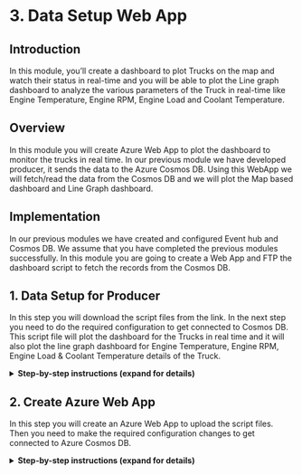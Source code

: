 
# 3. Data Setup Web App

## Introduction

In this module, you’ll create a dashboard to plot Trucks on the map and watch their status in real-time and you will be able to plot the Line graph dashboard to analyze the various parameters of the Truck in real-time like Engine Temperature, Engine RPM, Engine Load and Coolant Temperature.

## Overview

In this module you will create Azure Web App to plot the dashboard to monitor the trucks in real time. In our previous module we have developed producer, it sends the data to the Azure Cosmos DB. Using this WebApp we will fetch/read the data from the Cosmos DB and we will plot the Map based dashboard and Line Graph dashboard. 


## Implementation

In our previous modules we have created and configured Event hub and Cosmos DB. We assume that you have completed the previous modules successfully. In this module you are going to create a Web App and FTP the dashboard script to fetch the records from the Cosmos DB.
  
## 1. Data Setup for Producer

In this step you will download the script files from the link. In the next step you need to do the required configuration to get connected to Cosmos DB. This script file will plot the dashboard for the Trucks in real time and it will also plot the line graph dashboard for Engine Temperature, Engine RPM, Engine Load & Coolant Temperature details of the Truck.

<details>
<summary><strong>Step-by-step instructions (expand for details)</strong></summary><p>
 
1. Click the [link](https://github.com/iyyappan16/AzureHereMap/blob/master/3_Data_Setup_WebApp/FleetDashboard.zip) and download the zip file (fleetdashboard.zip). 

	
1. Save it in to your local machine.


</p></details>


## 2. Create Azure Web App

In this step you will create an Azure Web App to upload the script files. Then you need to make the required configuration changes to get connected to Azure Cosmos DB.

<details>
<summary><strong>Step-by-step instructions (expand for details)</strong></summary><p>
 
1. Open Azure Portal home page in New Tab

1. Click Create a Resource on the top left. Enter “web app” in the search box to get the required resource type and hit Enter.

	  ![HERE Maps & Location Services Data Streams](../Images/0_WebAppSearch.png)

1. Select Web App from the search results and click Create button

	  ![HERE Maps & Location Services Data Streams](../Images/1_WebAppSearchResult.png)
	
	
1. It will be asked to provide some basic information for this App:
    1. Project details tab, select your subscription and the use the same resource group which you used in the previous modules
    
    2. In Instance details, the first box is the name of your app. Use unique and qualified name like “fleetdashboard”.
    
    3. Select Run-Time Stack “Node 8.0” and select Runtime as windows
    
    4. Leave the other parameters as default


1. Click on Review & Create, it will validate the details 

    ![HERE Maps & Location Services Data Streams](../Images/2_WebApp_Create.PNG)
		
1. Click on “Create”, It may take more than a minute for deployment
	
1. After successful deployment, Click on Go to resource

	  ![HERE Maps & Location Services Data Streams](../Images/3_Goto_Resource.PNG)
	
		
1. In overview tab, find URL to access your web-app
		
	![HERE Maps & Location Services Data Streams](../Images/4_OverviewTab.PNG)
	
	
1. Type “Advanced Tools” in search bar

1. Click on “Advanced Tool” under Development Tools section


	![HERE Maps & Location Services Data Streams](../Images/5_KuduTool.PNG)
    
  
1. Click on “Go” -> it opens up in the new tab

1. In menu select “Zip Push Deploy” under “Tools”


	![HERE Maps & Location Services Data Streams](../Images/6_KuduTool_ZIP.png)
  

1. Browse to the directory where you have saved the downloaded zip file (fleetdashboard.zip) in step-1. 

1. Select the file and “drag and drop” into the “Kudu console” under /wwwroot


	![HERE Maps & Location Services Data Streams](../Images/7_KuduTool_ZIP_Extracting.png)
  
1. It extracts the files automatically, wait until extraction to complete 100% 


	![HERE Maps & Location Services Data Streams](../Images/8_KuduTool_ZIP_Deploy_Success.png)
    
1. Once extraction is completed, then you can able to see all the files and in console you will get the log “Deployment Successful”

  ![HERE Maps & Location Services Data Streams](../Images/9_EditConfigFile_Editor.png)


1. Now we are going to make configuration changes. You can able to the files has been extracted automatically.


1. Now go to the file config.js click the Edit icon (pen icon)

	![HERE Maps & Location Services Data Streams](../Images/10_ConfigFileEdit_Save.png)


1. In “config.js” file find the variable and replace the  “config.endpoint” & “config.primaryKey” value with Cosmos DB URI & Cosmos DB PRIMARY KEY value which you copied in the module 1.
  
1. Click on the “Save” button to save the file

	![HERE Maps & Location Services Data Streams](../Images/11_Script_Dashboard_Edit.png)
  
 
1. Click on the “Script” to open the folder in the list

	![HERE Maps & Location Services Data Streams](../Images/12_Script_Truck_Dashboard_Edit.png)
  
1. Now go to the file truck_dashboard.js click the Edit icon (pen icon)

	![HERE Maps & Location Services Data Streams](../Images/13_Script_Truck_Dashboard_Edit.png)
 
1. In “truck_dashboard.js” file find the variable and replace the value “app_id” & “app_code” with Cosmos DB URI & with HERE APP_ID & APP_CODE value which you copied in the module 1.

  ![HERE Maps & Location Services Data Streams](../Images/14_Script_Truck_Dashboard_Save.png)

1. Click on “Save” button to save the file

1. Close the tab and go back to the Azure portal
  
	  
</p></details>





